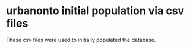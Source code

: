 # urbanonto initial population via csv files

These csv files were used to initially populated the database.
